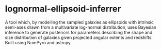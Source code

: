 # lognormal-ellipsoid-inferrer
A tool which, by modelling the sampled galaxies as ellipsoids with intrinsic semi-axes drawn from a multivariate log-normal distribution, uses Bayesian inference to generate posteriors for parameters describing the shape and size distribution of galaxies given projected angular extents and redshifts. Built using NumPyro and astropy.
